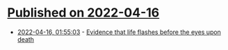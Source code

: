 # [Published on 2022-04-16](index.md)

* [2022-04-16, 01:55:03](https://news.ycombinator.com/item?id=31048423) - [Evidence that life flashes before the eyes upon death](https://hyperallergic.com/720694/science-confirms-that-life-flashes-before-the-eyes-upon-death/)
